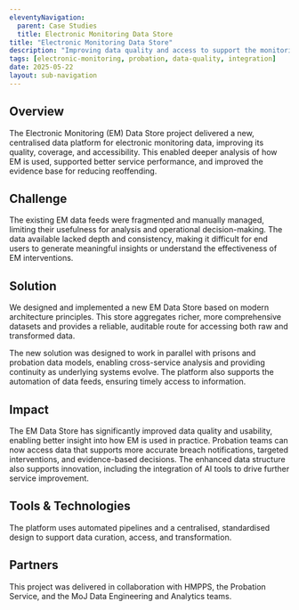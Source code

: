 ```yaml
---
eleventyNavigation:
  parent: Case Studies
  title: Electronic Monitoring Data Store
title: "Electronic Monitoring Data Store"
description: "Improving data quality and access to support the monitoring and analysis of electronic monitoring use."
tags: [electronic-monitoring, probation, data-quality, integration]
date: 2025-05-22
layout: sub-navigation
---
```


## Overview

The Electronic Monitoring (EM) Data Store project delivered a new, centralised data platform for electronic monitoring data, improving its quality, coverage, and accessibility. This enabled deeper analysis of how EM is used, supported better service performance, and improved the evidence base for reducing reoffending.

## Challenge

The existing EM data feeds were fragmented and manually managed, limiting their usefulness for analysis and operational decision-making. The data available lacked depth and consistency, making it difficult for end users to generate meaningful insights or understand the effectiveness of EM interventions.

## Solution

We designed and implemented a new EM Data Store based on modern architecture principles. This store aggregates richer, more comprehensive datasets and provides a reliable, auditable route for accessing both raw and transformed data.

The new solution was designed to work in parallel with prisons and probation data models, enabling cross-service analysis and providing continuity as underlying systems evolve. The platform also supports the automation of data feeds, ensuring timely access to information.

## Impact

The EM Data Store has significantly improved data quality and usability, enabling better insight into how EM is used in practice. Probation teams can now access data that supports more accurate breach notifications, targeted interventions, and evidence-based decisions. The enhanced data structure also supports innovation, including the integration of AI tools to drive further service improvement.

## Tools & Technologies

The platform uses automated pipelines and a centralised, standardised design to support data curation, access, and transformation.

## Partners

This project was delivered in collaboration with HMPPS, the Probation Service, and the MoJ Data Engineering and Analytics teams.
